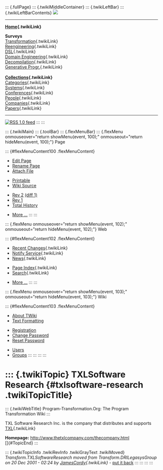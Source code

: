 ::: {.fullPage}
::: {.twikiMiddleContainer}
::: {.twikiLeftBar}
::: {.twikiLeftBarContents}
![](../pub/transformation.gif)

------------------------------------------------------------------------

**[Home](WebHome){.twikiLink}**

**Surveys**\
[Transformation](ProgramTransformation){.twikiLink}\
[Reengineering](ReengineeringWiki){.twikiLink}\
[DSL](DomainSpecificLanguages){.twikiLink}\
[Domain Engineering](DomainEngineering){.twikiLink}\
[Decompilation](DeCompilation){.twikiLink}\
[Generative Progr.](GenerativeProgrammingWiki){.twikiLink}\
\
**[Collections](CategoryCollection){.twikiLink}**\
[Categories](CategoryCategory){.twikiLink}\
[Systems](TransformationSystems){.twikiLink}\
[Conferences](TransformationConferences){.twikiLink}\
[People](TransformationPeople){.twikiLink}\
[Companies](TransformationCompanies){.twikiLink}\
[Papers](CategoryPaper){.twikiLink}

------------------------------------------------------------------------

[![](../pub/rss.gif "RSS 1.0 feed")](WebRss@skin=rss)
:::
:::

::: {.twikiMain}
::: {.toolBar}
::: {.flexMenuBar}
::: {.flexMenu onmouseover="return showMenu(event, 100);" onmouseout="return hideMenu(event, 100);"}
Page

::: {#flexMenuContent100 .flexMenuContent}
-   [Edit
    Page](http://www.program-transformation.org/edit/Transform/TXLSoftwareResearch?t=1536826398)
-   [Rename
    Page](http://www.program-transformation.org/rename/Transform/TXLSoftwareResearch)
-   [Attach
    File](http://www.program-transformation.org/attach/Transform/TXLSoftwareResearch)

<!-- -->

-   [Printable](http://www.program-transformation.org/view/Transform/TXLSoftwareResearch?skin=print.pattern)
-   [Wiki
    Source](http://www.program-transformation.org/view/Transform/TXLSoftwareResearch?skin=text&raw=on&contenttype=text/plain)

<!-- -->

-   [Rev
    2](http://www.program-transformation.org/view/Transform/TXLSoftwareResearch?rev=1.2)
    [(diff 1)](http://www.program-transformation.org/rdiff/Transform/TXLSoftwareResearch?rev1=1.2&rev2=1.1)
-   [Rev
    1](http://www.program-transformation.org/view/Transform/TXLSoftwareResearch?rev=1.1)
-   [Total
    History](http://www.program-transformation.org/rdiff/Transform/TXLSoftwareResearch)

<!-- -->

-   [More
    \...](http://www.program-transformation.org/oops/Transform/TXLSoftwareResearch?template=oopsmore&param1=1.2&param2=1.2)
:::
:::

::: {.flexMenu onmouseover="return showMenu(event, 102);" onmouseout="return hideMenu(event, 102);"}
Web

::: {#flexMenuContent102 .flexMenuContent}
-   [Recent Changes](WebChanges){.twikiLink}
-   [Notify Service](WebNotify){.twikiLink}
-   [News](WebNews){.twikiLink}

<!-- -->

-   [Page Index](WebIndex){.twikiLink}
-   [Search](WebSearch){.twikiLink}

<!-- -->

-   [More
    \...](http://www.program-transformation.org/oops/Transform/TXLSoftwareResearch?template=oopsmore&param1=1.2&param2=1.2)
:::
:::

::: {.flexMenu onmouseover="return showMenu(event, 103);" onmouseout="return hideMenu(event, 103);"}
Wiki

::: {#flexMenuContent103 .flexMenuContent}
-   [About
    TWiki](http://www.program-transformation.org/view/TWiki/WebHome)
-   [Text
    Formatting](http://www.program-transformation.org/view/TWiki/TextFormattingRules)

<!-- -->

-   [Registration](http://www.program-transformation.org/view/TWiki/TWikiRegistration)
-   [Change
    Password](http://www.program-transformation.org/view/TWiki/ChangePassword)
-   [Reset
    Password](http://www.program-transformation.org/view/TWiki/ResetPassword)

<!-- -->

-   [Users](http://www.program-transformation.org/view/Main/TWikiUsers)
-   [Groups](http://www.program-transformation.org/view/Main/TWikiGroups)
:::
:::
:::
:::

::: {.twikiTopic}
TXLSoftware Research {#txlsoftware-research .twikiTopicTitle}
====================

::: {.twikiWebTitle}
Program-Transformation.Org: The Program Transformation Wiki
:::

TXL Software Research Inc. is the company that distributes and supports
[TXL](TXL){.twikiLink}

**Homepage:** <http://www.thetxlcompany.com/thecompany.html>\
[]{#TopicEnd}
:::

::: {.twikiTopicInfo .twikiRevInfo .twikiGrayText .twikiMoved}
*Transform.TXLSoftwareResearch moved from Transform.DRILegasysGroup on
20 Dec 2001 - 02:24 by [JamesCordy](../Main/JamesCordy){.twikiLink}* -
[put it
back](http://www.program-transformation.org/rename/Transform/TXLSoftwareResearch?newweb=Transform&newtopic=DRILegasysGroup&confirm=on "Click to move topic back to previous location, with option to change references.")
:::
:::
:::
:::
